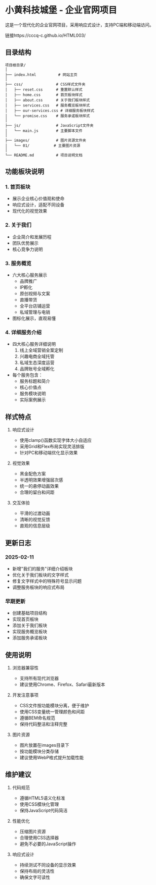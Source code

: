 # 小黄科技城堡 - 企业官网项目

这是一个现代化的企业官网项目，采用响应式设计，支持PC端和移动端访问。

链接https://cccq-c.github.io/HTML003/

## 目录结构

```
项目根目录/
│
├── index.html          # 网站主页
│
├── css/               # CSS样式文件夹
│   ├── reset.css      # 重置默认样式
│   ├── home.css       # 首页板块样式
│   ├── about.css      # 关于我们板块样式
│   ├── services.css   # 服务概览板块样式
│   ├── our-services.css # 详细服务板块样式
│   └── promise.css    # 服务承诺板块样式
│
├── js/                # JavaScript文件夹
│   └── main.js        # 主要脚本文件
│
├── images/            # 图片资源文件夹
│   └── 01/           # 主要图片资源
│
└── README.md          # 项目说明文档
```

## 功能板块说明

### 1. 首页板块
- 展示企业核心价值观和使命
- 响应式设计，适配不同设备
- 现代化的视觉效果

### 2. 关于我们
- 企业简介和发展历程
- 团队优势展示
- 核心竞争力说明

### 3. 服务概览
- 六大核心服务展示
  - 品牌推广
  - IP孵化
  - 原创视频与文案
  - 直播带货
  - 全平台店铺运营
  - 私域管理与电销
- 图标化展示，直观易懂

### 4. 详细服务介绍
- 四大核心服务详细说明
  1. 线上全域营销全案定制
  2. 兴趣电商全域托管
  3. 私域生态深度运营
  4. 品牌账号全域孵化
- 每个服务包含：
  - 服务标题和简介
  - 核心价值点
  - 服务模块说明
  - 实际案例展示

## 样式特点

1. 响应式设计
   - 使用clamp()函数实现字体大小自适应
   - 采用Grid和Flex布局实现灵活排版
   - 针对PC和移动端优化显示效果

2. 视觉效果
   - 黑金配色方案
   - 半透明效果增强层次感
   - 统一的悬停动画效果
   - 合理的留白和间距

3. 交互体验
   - 平滑的过渡动画
   - 清晰的视觉反馈
   - 直观的信息层级

## 更新日志

### 2025-02-11
- 新增"我们的服务"详细介绍板块
- 优化关于我们板块的文字样式
- 修复文字样式中的特殊符号显示问题
- 调整服务板块的响应式布局

### 早期更新
- 创建基础项目结构
- 实现首页板块
- 添加关于我们板块
- 实现服务概览板块
- 添加服务承诺板块

## 使用说明

1. 浏览器兼容性
   - 支持所有现代浏览器
   - 建议使用Chrome、Firefox、Safari最新版本

2. 开发注意事项
   - CSS文件按功能模块分离，便于维护
   - 使用CSS变量统一管理颜色和间距
   - 遵循BEM命名规范
   - 保持代码整洁和注释完整

3. 图片资源
   - 图片放置在images目录下
   - 按功能模块分类存储
   - 建议使用WebP格式提升加载性能

## 维护建议

1. 代码规范
   - 遵循HTML5语义化标准
   - 使用CSS模块化管理
   - 保持JavaScript代码简洁

2. 性能优化
   - 压缩图片资源
   - 合理使用CSS选择器
   - 避免不必要的JavaScript操作

3. 响应式设计
   - 持续测试不同设备的显示效果
   - 保持布局的灵活性
   - 确保文字可读性
